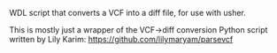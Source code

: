 WDL script that converts a VCF into a diff file, for use with usher.

This is mostly just a wrapper of the VCF->diff conversion Python script written by Lily Karim: https://github.com/lilymaryam/parsevcf
